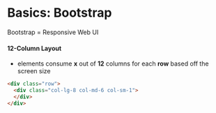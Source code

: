 # Basics: Bootstrap
Bootstrap = Responsive Web UI

#### 12-Column Layout
- elements consume **x** out of **12** columns for each **row** based off the screen size
```html
<div class="row">
  <div class="col-lg-8 col-md-6 col-sm-1">
  </div>
</div>
```
